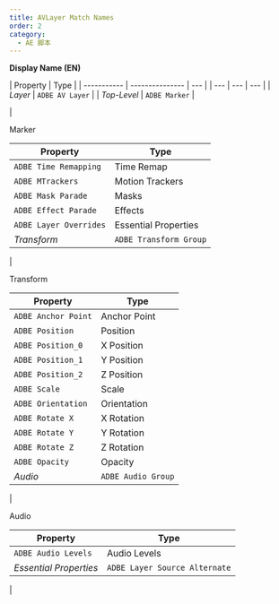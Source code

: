 ```yaml
---
title: AVLayer Match Names
order: 2
category:
  - AE 脚本
---
```


**Display Name (EN)**

| Property    | Type            |
| ----------- | --------------- | --- |
| ---         | ---             | --- |
| _Layer_     | `ADBE AV Layer` |
| _Top-Level_ | `ADBE Marker`   |

|

Marker

| Property               | Type                   |
| ---------------------- | ---------------------- |
| `ADBE Time Remapping`  | Time Remap             |
| `ADBE MTrackers`       | Motion Trackers        |
| `ADBE Mask Parade`     | Masks                  |
| `ADBE Effect Parade`   | Effects                |
| `ADBE Layer Overrides` | Essential Properties   |
| _Transform_            | `ADBE Transform Group` |

|

Transform

| Property            | Type               |
| ------------------- | ------------------ |
| `ADBE Anchor Point` | Anchor Point       |
| `ADBE Position`     | Position           |
| `ADBE Position_0`   | X Position         |
| `ADBE Position_1`   | Y Position         |
| `ADBE Position_2`   | Z Position         |
| `ADBE Scale`        | Scale              |
| `ADBE Orientation`  | Orientation        |
| `ADBE Rotate X`     | X Rotation         |
| `ADBE Rotate Y`     | Y Rotation         |
| `ADBE Rotate Z`     | Z Rotation         |
| `ADBE Opacity`      | Opacity            |
| _Audio_             | `ADBE Audio Group` |

|

Audio

| Property               | Type                          |
| ---------------------- | ----------------------------- |
| `ADBE Audio Levels`    | Audio Levels                  |
| _Essential Properties_ | `ADBE Layer Source Alternate` |

|
